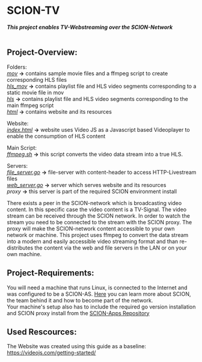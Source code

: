 # SCION-TV</br>
***This project enables TV-Webstreaming over the SCION-Network***</br>
</br>

## Project-Overview:</br>

Folders:</br>
<i>[mov](mov)</i>           <strong>-></strong>  contains sample movie files and a ffmpeg script to create corresponding HLS files</br> 
<i>[hls_mov](hls_mov)</i>   <strong>-></strong>  contains playlist file and HLS video segments corresponding to a static movie file in mov</br>
<i>[hls](hls)</i>           <strong>-></strong>  contains playlist file and HLS video segments corresponding to the main ffmpeg script</br>
<i>[html](html)</i>         <strong>-></strong>  contains website and its resources</br>

Website:</br>
<i>[index.html](html/index.html)</i> <strong>-></strong> website uses Video JS as a Javascript based Videoplayer to enable the consumption of HLS content</br>

Main Script:</br>
<i>[ffmpeg.sh](ffmpeg.sh)</i> <strong>-></strong> this script converts the video data stream into a true HLS.</br>

Servers:</br>
<i>[file_server.go](file_server.go)</i>  <strong>-></strong>  file-server with content-header to access HTTP-Livestream files</br>
<i>[web_server.go](web_server.go)</i>    <strong>-></strong>  server which serves website and its resources</br>
<i>proxy</i>                             <strong>-></strong>  this server is part of the required SCION environment install</br>

There exists a peer in the SCION-network which is broadcasting video content. In this specific case the video content is a TV-Signal. The video stream can be received through the SCION network. In order to watch the stream you need to be connected to the stream with the SCION proxy. The proxy will make the SCION-network content accessible to your own network or machine. This project uses ffmpeg to convert the data stream into a modern and easily accessible video streaming format and than re-distributes the content via the web and file servers in the LAN or on your own machine.  

## Project-Requirements:</br>
You will need a machine that runs Linux, is connected to the Internet and was configured to be a SCION-AS. [Here](https://www.scionlab.org/) you can learn more about SCION, the team behind it and how to become part of the network.</br>
Your machine's setup also has to include the required go version installation and SCION proxy install from the [SCION-Apps Repository](https://github.com/netsec-ethz/scion-apps)</br>

## Used Rescources:</br>
The Website was created using this guide as a baseline:</br>
https://videojs.com/getting-started/
